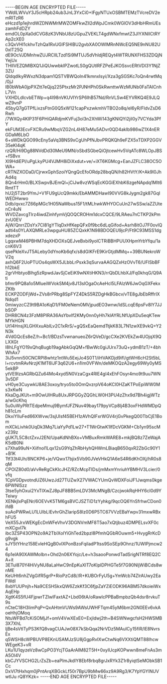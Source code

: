 -----BEGIN AGE ENCRYPTED FILE-----
YWdlLWVuY3J5cHRpb24ub3JnL3YxCi0+IFgyNTUxOSBMTEMzTVcreDV2emRITzR6
eHczd1p1ejhrdWZDNWMrMWZOMFkwZll2dWpJCmk0WGlOV3dHbHRmUEszamhFdDZY
emdOL0pXa0dCVG8zK3VNbU8zUGpuZVEKLT4gdWNxfmwtZ3JlYXNlICtRYAp2cXE0
c3QxVHI1ckhvTzhQa1RxUGlFSHlBU2gvbXA0OWlMRnNWcEQ5NE9nNU82U0xlT25Q
dE9OcVJDMnhwZUJRCllLTzd1Si9MTUJ5dVhIdjREQyt4WTRUNXFHS3ZDQjNYejUx
THlIVEZQMlBXQ1JiQUwwbklPZwotLS0gQUtlRFZPeEJKOSsvcERtVDI3Y1NjZ3ZU
QldqdlkyRWxzN3dpam1QSTVBWQoln41kmnxIsyi/Xza3gSGSKc7oQn4rwtMq/0jJ
IB0bWbA0jpPXZtt7eQjq225PtxzMr2PJNHPh0SkRwnttwWzMUNb0FaTAICnhL7Vn
VXHDLdlcvbETWp+q4I98nVKUVIYrSP6lhB57Nd/RnVLSw4EYVRKQ4E9JLQwZ9vnP
45byQ7gGTPfLixzsFtnG0Q5xW121capPxzwkmhVTBO2o8q/eI6yR/FldvZsD6Rwh
/7WXQy4KIP31F6PHiQARdjmKVFuj3ol3n2XhWi143gKNlQYi2jil0y7VCYda3PfY
ekFUM3EcvFXCRu9wMbqVZG2nL4H87eMu5ADvr0QD4akIb986wZ1X4nERGDaM6LbO
6+sWDkQGO99cEny5aVq3BNS9xCgUhPfNJbvPRQKQh9eFZX5xTDXP2GGV35eKl4qK
rzQR/Hi9Dg88NVdDd30MeU9MN/oSbdSGbeQiOjtcewHv5VqATc8WLOpJBS+fSBvx
XI9HdiEPl/uPgLkyPU4VJMH8iDiXxdut+ve/+iXT6KGMcg+EanJZFLC38OC5OWA+
cRTNZXODaD/CjrwxGphSzoiYQngQcEfoORdp28bqQN/h82HVtY/K+Ak9l0JhAd4q
8Qn4rHm0/BLXSwpvBJEmQl+jCiJw8vzWSqEcKGGiEXhbK6zgeNApdq1Mlt6RmtTT
hU2j5T2br9YmJ+V1FU9gUcQ9mkk/EbAMMDHawI90VVG8kJygm2gk87GqIWEDHwwo
Ddb/qvxc7Z66pMGc1H05NaWbus15F1/tMLhwkWHYOCuUn27wSSw/aZZUtenCr4uN
WVDZavcgTlrz4iwdZinhfymVjQOQCROHm1dcxCQCE/9LRAeu7nCTKP2kPmzvU0EV
AjW/QnrrZDsYx7CI81gYTlqDxHfKepQFx0f9bc6dLqGifod+Asrh8itOJ7F0ovIQ
adti4s0YLAXQMRLe3wpguHU85ZCQxkK1N98BDOQEU9jcP/Ft9C93MSS1dgxdezxP
LgqxwM46PBHM7dqXHDOXsQEJveBxbi9yolCTRiBBHPUUXHpmYrbYfqu/1acnK6V3
qsePkleXvJT5ALeby0dYnoKb6qfx/s8dGIKFrE9KirGtjdMMq++39BUNekroWV2q
axhQ6F2UoPTUOs4qsWX5JLbbLrPsxk3qSurvaAAGQZxHzOVvT6/UFISbBFh12bkE
2grVHbtyoBlhg5zRpwdJavSjCeEiK9wNXtiHKN3/rrQbDLhbXJ/Fq0khqG/Q9Ati
bfmr9PQ8a1o5MlueiWVokSM4jv8J13slOgaOcAeHcl5LFAlzW6JwOqGXFekxZKtb
ECKPZODFjWd+ZVs8rPRbg8SpFYZ4DkS5RZDgHkBGbcv/vTE8gJbEbRffrIXNdqd1
0miwyzcCZ9t9BA1oKqD1/FM0eNem0MVjpudEO3wnw/ldSLcqE6psFv8lY7JJbSOP
DHR8CN4z3FzM8PIRA36AsYbvIf2KMy0nn0yHh7klAYRLNfUpXDu5eqKTewMYkHGN
Ut14HnsjXLGHXxuAbILv2C1xRrS/+gQSxEaQemdTtjkK83L7N1zwXE9vkQ+Y2N3k
4VdGQcEs8eZ/h+Bc1/BDzsTvwnanueoZ6rQVeD/gcCXe2KVEkZw4UOjqX9QLXXGt
I8hLFgYO19xQhqBugb19agAbkGqQM+fBwWc0giJUrx73uQ+ydmB1zT/+4bhWhAx7
3iJ5vnni50CNCRPl8whtz1ntWu5EejJo4S0T1/iHVAKDjd9ifl/gtWH6cH2St5bL
l+rcvtmRAvNrzjK1MT6IJF3q62U6+n1Im0VFWn/deMKOQzA2egy69Wy0yMS5ekBP
ytVE9lzsAGRbQZu64Mo4xyd5N0VzaCgx4RlE4gI4xEhFOsyr4mo9t9uu7WN3v5DF
vH0ye3CuywkU8AE3oxoy/tryo5to0OmQvzrpV64oKCl0HZaKTPoEpiWW0Ms3xKwN
KkaDgJKUt+m9OwUIHRu8UxJRPGGyZQGhLW0H3PU4zZhx9d7Bh4igjWTza/wGcKhq
5u0uWyPRtTEdpeMmuj9BymfJFZNuv49bay179pyVCp8lj4B3oxFHdWMDpQh81cLm
DkxiYIluFed66XWvw/3sjUIsf45BEH1zAVhQIFxrWGV4rjGvPkegQ00TbCjE1Bom
mXCkLivhk0UqDk3Mq7LiaYyPd1Lw27+T1WrGtwK1lfDcVGKM+Cb1yn95scMx239z
gUK7L5C8ctZxvJ2EN/UpaKdNhBXo+VMBuxRmkWARE8+mkjBQ8z7ZeWajAK5dB0Ni
s7Xha99uN+Xiifnol1Lqx12sG9YqZhRbHyhQHWmLBiaqB650qxR2ZbGc90Y1+B1K
Ttf33t4Uh/8NCKP6+je/VQwx17bjix5Vb90JVeVHkQ1A6eS4R6dKhOXj/hR0s8qM
CPOIZ80d0/aVvReRgCkKIcJHZ/RZcMcpTIDs/jmMxmYnriuhYBMHV3Lcier/0vfq
1CpVGDpvotndUZ6UwzJd27TUZwX27VWACYUmQvWDXFoiJF1Jwqms0kge6PWNlSzz
3tse5yhOxui2YxTIXwZJ8pJF8BB5mLDV3McMNgB/CzcjwokRqHHY6cI0d9YTeiwy
XENkjlxPqENr/6OEVvK5TM6gsBVCJSZTiD1zYyhkg/9qcOQ6YnSfrhwCDon0ifdB
suAoPWRwLU1LUlbLIEvhrGhZIaripS8lz0D6P5TC67VVzEBaYwpv31mxwRBxhFU5
VeX55JrxWEKgEcDnWFeVhvV3DGNVmMF8T5ao7xQtjbuz4DMPELsvXF0cmXCgvI7k
ibc3ZSP43OPN2o9A2TblXolYiGhTed2bpzl8PfmhQGbROuwm5+HvygRrKcDg9vgk
sJY5tYHnz158EvleHQgB0vIXPonBzoFqiladP1tss9SoSEp9Ohnz/1UWIPjmcw24
6p1elA90XAWMoIbn+Ohd2n06XYojc/Le+h3saooPonwdTadSrigNTRf8EQ2CA+it
3ETul870Y4HiVyNU8aLaHwC9nEpKuXlT7oKlplDPHGTe5f7G90NIjWiBCds8wnME
KeUHt6nhZVgGifR5grP+RioPzCd8//R+KUBOrFyU5g+YmWcb74ZlrAUwy2EaFWdl
8xbYUUPnjh+Na9CESHSkxQW6ZzkKf3C6fjpZaYZiEODK96ABM57dkoieiWxAqEHp
XgtK4S5fU4FjpwrTZIwlFaxtAZ+Lbd06tA/oRawlcPPBaBmpbzQb4dsr8rvkuT9s
nCteC18H3limPqP+QxAHtmVUWs9AWsUWHFTqm45yM6bm2GN0EEv6vkAoeHhjOMoq
NtuWFBd7cKiSOMjJf+omV4VwXExE0+Exjldwj2th+B4SWNwgcfsH2HWSMB3X7XhL
IjBe4sVtlTyPS3KfQ8vagCUAJw08X7kSbQqa2NrVDz5MAuICy15fiR/lE8NvrsEx
q5WSH8cWPBUVP8EKnUSAMJzSU8jGgpRvIXwCtwNq6VXXtiQMT88lhcwWEgeK3+vR
LKu1U1qyzeVz8wCpPO3YcjTGaArAIM82T5H+0xyIUcpKOPwwn8meFnAs3mA5Ol4V
kbCJYVSCHG2LrZsZb+eaPImJkdlY8Ebf8rbq8grJxRYk3Z1r8yiqtSeMObkSB1Cc
DxVI7tHxhqm0jPntArqXBGckLf50r7BpU9bMw66xz9A9Rg3/K7YpYGYINUVwtIJu
rQ8YKzk=
-----END AGE ENCRYPTED FILE-----
